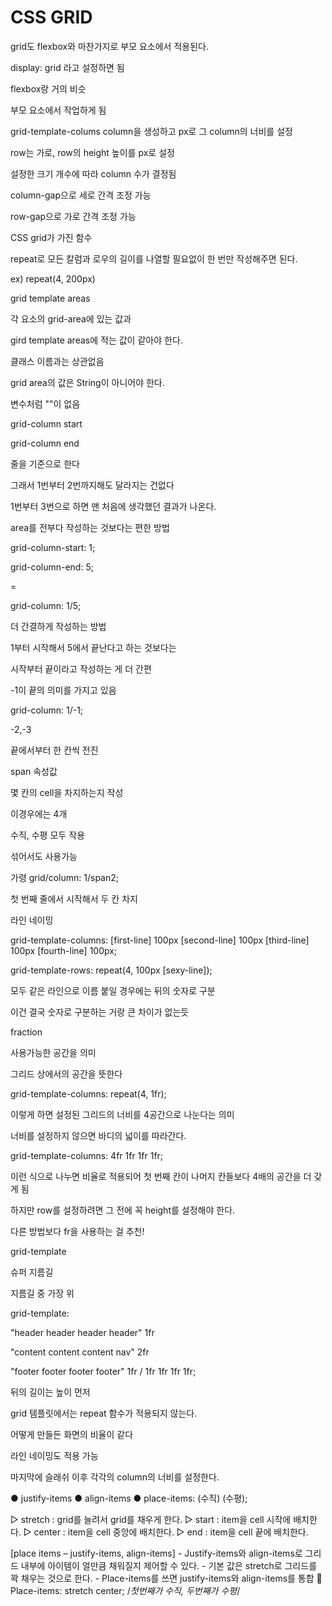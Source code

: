 # CSS GRID

grid도 flexbox와 마찬가지로 부모 요소에서 적용된다.

display: grid 라고 설정하면 됨

flexbox랑 거의 비슷

부모 요소에서 작업하게 됨

grid-template-colums column을 생성하고 px로 그 column의 너비를 설정

row는 가로, row의 height 높이를 px로 설정

설정한 크기 개수에 따라 column 수가 결정됨

column-gap으로 세로 간격 조정 가능

row-gap으로 가로 간격 조정 가능



CSS grid가 가진 함수

repeat로 모든 칼럼과 로우의 길이를 나열할 필요없이 한 번만 작성해주면 된다.

ex) repeat(4, 200px)



grid template areas

각 요소의 grid-area에 있는 값과 

gird template areas에 적는 값이 같아야 한다.

클래스 이름과는 상관없음

grid area의 값은 String이 아니어야 한다.

변수처럼 ""이 없음



grid-column start

grid-column end

줄을 기준으로 한다

그래서 1번부터 2번까지해도 달라지는 건없다

1번부터 3번으로 하면 맨 처음에 생각했던 결과가 나온다.

 area를 전부다 작성하는 것보다는 편한 방법



  grid-column-start: 1;

  grid-column-end: 5;

=

grid-column: 1/5;

더 간결하게 작성하는 방법



1부터 시작해서 5에서 끝난다고 하는 것보다는

시작부터 끝이라고 작성하는 게 더 간편

-1이 끝의 의미를 가지고 있음

grid-column: 1/-1;

-2,-3

끝에서부터 한 칸씩 전진



span 속성값

몇 칸의 cell을 차지하는지 작성

이경우에는 4개

수직, 수평 모두 작용



섞어서도 사용가능

가령 grid/column: 1/span2;

첫 번째 줄에서 시작해서 두 칸 차지



라인 네이밍

grid-template-columns: [first-line] 100px [second-line] 100px [third-line] 100px [fourth-line] 100px;

  grid-template-rows: repeat(4, 100px [sexy-line]);

모두 같은 라인으로 이름 붙일 경우에는 뒤의 숫자로 구분

이건 결국 숫자로 구분하는 거랑 큰 차이가 없는듯



fraction

사용가능한 공간을 의미

그리드 상에서의 공간을 뜻한다

grid-template-columns: repeat(4, 1fr);

이렇게 하면 설정된 그리드의 너비를 4공간으로 나눈다는 의미

너비를 설정하지 않으면 바디의 넓이를 따라간다.

grid-template-columns: 4fr 1fr 1fr 1fr;

이런 식으로 나누면 비율로 적용되어 첫 번째 칸이 나머지 칸들보다 4배의 공간을 더 갖게 됨

하지만 row를 설정하려면 그 전에 꼭 height를 설정해야 한다.



다른 방법보다 fr을 사용하는 걸 추천!



grid-template

슈퍼 지름길

지름길 중 가장 위

  grid-template:

  "header header header header" 1fr

  "content content content nav" 2fr

  "footer footer footer footer" 1fr / 1fr 1fr 1fr 1fr;



뒤의 길이는 높이 먼저

grid 템플릿에서는 repeat 함수가 적용되지 않는다.

어떻게 만들든 화면의 비율이 같다

라인 네이밍도 적용 가능



마지막에 슬래쉬 이후 각각의 column의 너비를 설정한다.



● justify-items
● align-items
● place-items: (수직) (수평);

▷ stretch : grid를 늘려서 grid를 채우게 한다.
▷ start : item을 cell 시작에 배치한다.
▷ center : item을 cell 중앙에 배치한다.
▷ end : item을 cell 끝에 배치한다.



[place items – justify-items, align-items]
\- Justify-items와 align-items로 그리드 내부에 아이템이 얼만큼 채워질지 제어할 수 있다.
\- 기본 값은 stretch로 그리드를 꽉 채우는 것으로 한다.
\- Place-items를 쓰면 justify-items와 align-items를 통합
 Place-items: stretch center; /*첫번째가 수직, 두번째가 수평*/